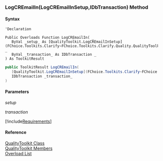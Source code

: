 ﻿### LogCREmailIn(LogCREmailInSetup,IDbTransaction) Method

#### Syntax

```vbnet
'Declaration

Public Overloads Function LogCREmailIn( _
   ByVal _setup_ As [QualityToolkit.LogCREmailInSetup](FChoice.Toolkits.Clarify~FChoice.Toolkits.Clarify.Quality.QualityToolkit+LogCREmailInSetup.md), _
   ByVal _transaction_ As IDbTransaction _
) As ToolkitResult
```

```csharp
public ToolkitResult LogCREmailIn( 
   [QualityToolkit.LogCREmailInSetup](FChoice.Toolkits.Clarify~FChoice.Toolkits.Clarify.Quality.QualityToolkit+LogCREmailInSetup.md) _setup_,
   IDbTransaction _transaction_
)
```

#### Parameters

_setup_

_transaction_

[!include[Requirements](../partials/requirements.md)]

#### Reference

[QualityToolkit Class](FChoice.Toolkits.Clarify~FChoice.Toolkits.Clarify.Quality.QualityToolkit.md)  
[QualityToolkit Members](FChoice.Toolkits.Clarify~FChoice.Toolkits.Clarify.Quality.QualityToolkit_members.md)  
[Overload List](FChoice.Toolkits.Clarify~FChoice.Toolkits.Clarify.Quality.QualityToolkit~LogCREmailIn.md)